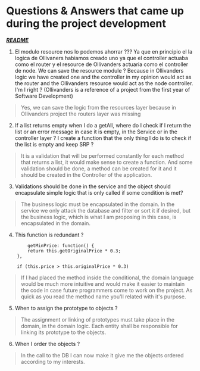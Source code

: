 # Questions & Answers that came up during the project development


[***README***](../README.md)


1. El modulo resource nos lo podemos ahorrar ??? Ya que en principio el la logica de Ollivaners habiamos creado uno ya que el controller actuaba como el router y el resource de Ollivanders actuaria como el controller de node. 
We can save the resource module ? Because in Ollivanders logic we have created one and the controller in my opinion would act as the router and the Ollivanders resource would act as the node controller. I'm I right ? (Ollivanders is a reference of a project from the first year of Software Development)

> Yes, we can save the logic from the resources layer because in Ollivanders project the routers layer was missing

2. If a list returns empty when I do a getAll, where do I check if I return the list or an error message in case it is empty, in the Service or in the controller layer ? I create a function that the only thing I do is to check if the list is empty and keep SRP ? 

> It is a validation that will be performed constantly for each method that returns a list, it would make sense to create a function. And some validation should be done, a method can be created for it and it should be created in the Controller of the application.

3.   Validations should be done in the service and the object should encapsulate simple logic that is only called if some condition is met?

> The business logic must be encapsulated in the domain. In the service we only attack the database and filter or sort it if desired, but the business logic, which is what I am proposing in this case, is encapsulated in the domain.

4. This function is redundant  ?
```
        getMinPrice: function() {
        return this.getOriginalPrice * 0.3;
    },

    if (this.price > this.originalPrice * 0.3)
```

> If I had placed the method inside the conditional, the domain language would be much more intuitive and would make it easier to maintain the code in case future programmers come to work on the project. As quick as you read the method name you'll related with it's purpose.

5. When to assign the prototype to objects ? 

> The assignment or linking of prototypes must take place in the domain, in the domain logic. Each entity shall be responsible for linking its prototype to the objects.

6. When I order the objects ?

> In the call to the DB I can now make it give me the objects ordered according to my interests.